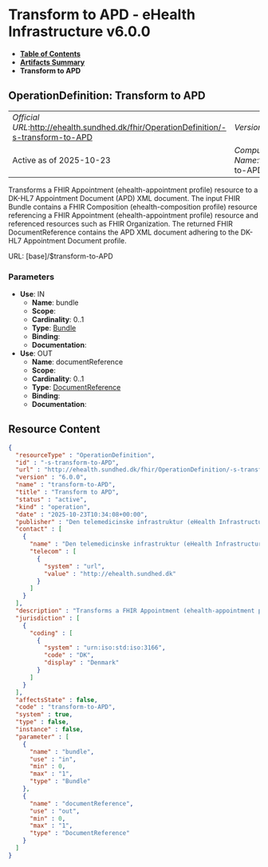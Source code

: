 # Transform to APD - eHealth Infrastructure v6.0.0

* [**Table of Contents**](toc.md)
* [**Artifacts Summary**](artifacts.md)
* **Transform to APD**

## OperationDefinition: Transform to APD 

| | |
| :--- | :--- |
| *Official URL*:http://ehealth.sundhed.dk/fhir/OperationDefinition/-s-transform-to-APD | *Version*:6.0.0 |
| Active as of 2025-10-23 | *Computable Name*:transform-to-APD |

 
Transforms a FHIR Appointment (ehealth-appointment profile) resource to a DK-HL7 Appointment Document (APD) XML document. The input FHIR Bundle contains a FHIR Composition (ehealth-composition profile) resource referencing a FHIR Appointment (ehealth-appointment profile) resource and referenced resources such as FHIR Organization. The returned FHIR DocumentReference contains the APD XML document adhering to the DK-HL7 Appointment Document profile. 

URL: [base]/$transform-to-APD

### Parameters

* **Use**: IN
  * **Name**: bundle
  * **Scope**: 
  * **Cardinality**: 0..1
  * **Type**: [Bundle](http://hl7.org/fhir/R4/bundle.html)
  * **Binding**: 
  * **Documentation**: 
* **Use**: OUT
  * **Name**: documentReference
  * **Scope**: 
  * **Cardinality**: 0..1
  * **Type**: [DocumentReference](http://hl7.org/fhir/R4/documentreference.html)
  * **Binding**: 
  * **Documentation**: 



## Resource Content

```json
{
  "resourceType" : "OperationDefinition",
  "id" : "-s-transform-to-APD",
  "url" : "http://ehealth.sundhed.dk/fhir/OperationDefinition/-s-transform-to-APD",
  "version" : "6.0.0",
  "name" : "transform-to-APD",
  "title" : "Transform to APD",
  "status" : "active",
  "kind" : "operation",
  "date" : "2025-10-23T10:34:08+00:00",
  "publisher" : "Den telemedicinske infrastruktur (eHealth Infrastructure)",
  "contact" : [
    {
      "name" : "Den telemedicinske infrastruktur (eHealth Infrastructure)",
      "telecom" : [
        {
          "system" : "url",
          "value" : "http://ehealth.sundhed.dk"
        }
      ]
    }
  ],
  "description" : "Transforms a FHIR Appointment (ehealth-appointment profile) resource to a DK-HL7 Appointment Document (APD) XML document. The input FHIR Bundle contains a FHIR Composition (ehealth-composition profile) resource referencing a FHIR Appointment (ehealth-appointment profile) resource and referenced resources such as FHIR Organization. The returned FHIR DocumentReference contains the APD XML document adhering to the DK-HL7 Appointment Document profile.",
  "jurisdiction" : [
    {
      "coding" : [
        {
          "system" : "urn:iso:std:iso:3166",
          "code" : "DK",
          "display" : "Denmark"
        }
      ]
    }
  ],
  "affectsState" : false,
  "code" : "transform-to-APD",
  "system" : true,
  "type" : false,
  "instance" : false,
  "parameter" : [
    {
      "name" : "bundle",
      "use" : "in",
      "min" : 0,
      "max" : "1",
      "type" : "Bundle"
    },
    {
      "name" : "documentReference",
      "use" : "out",
      "min" : 0,
      "max" : "1",
      "type" : "DocumentReference"
    }
  ]
}

```
